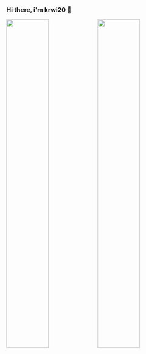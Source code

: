 ### Hi there, i'm krwi20 👋

<img align="left" width="47%" src="https://github-readme-stats.vercel.app/api?username=krwi20&show_icons=true&theme=radical" />

<img align="left" width="47%" src="https://github-readme-stats.vercel.app/api/top-langs/?username=krwi20&layout=compact" />
